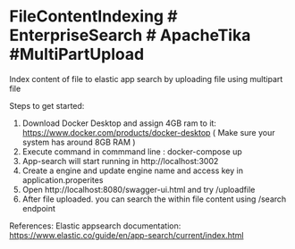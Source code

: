 # FileContentIndexing # EnterpriseSearch # ApacheTika #MultiPartUpload
Index content of file to elastic app search by uploading file using multipart file

Steps to get started:
1. Download Docker Desktop and assign 4GB ram to it: https://www.docker.com/products/docker-desktop ( Make sure your system has around 8GB RAM )
2. Execute command in commmand line : docker-compose up
3. App-search will start running in http://localhost:3002
4. Create a engine and update engine name and access key in application.properites
5. Open http://localhost:8080/swagger-ui.html and try /uploadfile 
6. After file uploaded. you can search the within file content using /search endpoint

References:
Elastic appsearch documentation: https://www.elastic.co/guide/en/app-search/current/index.html
